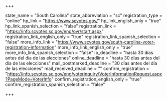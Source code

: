 +++

state_name = "South Carolina"
state_abbreviation = "sc"
registration_type = "online"
hp_link = "https://www.scvotes.gov/"
hp_link_english_only = "true"
hp_link_spanish_selection = "false"
registration_link = "https://info.scvotes.sc.gov/eng/ovr/start.aspx"
registration_link_english_only = "true"
registration_link_spanish_selection = "false"
more_info_link = "https://www.scvotes.gov/south-carolina-voter-registration-information"
more_info_link_english_only = "true"
more_info_link_spanish_selection = "false"
ip_deadline = "hasta 30 días antes del día de las elecciones"
online_deadline = "hasta 30 días antes del día de las elecciones"
mail_postmarked_deadline = "30 días antes del día de las elecciones"
mail_received_deadline = ""
confirm_registration = "https://info.scvotes.sc.gov/eng/voterinquiry/VoterInformationRequest.aspx?PageMode=VoterInfo"
confirm_registration_english_only = "true"
confirm_registration_spanish_selection = "false"

+++